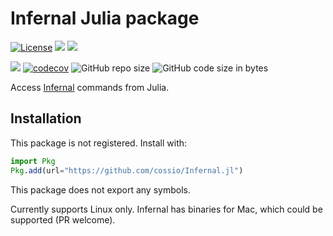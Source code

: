 # Infernal Julia package

[![License](https://img.shields.io/badge/license-MIT-green.svg)](https://github.com/cossio/Infernal.jl/blob/master/LICENSE.md)
[![](https://img.shields.io/badge/docs-stable-blue.svg)](https://cossio.github.io/Infernal.jl/stable)
[![](https://img.shields.io/badge/docs-dev-blue.svg)](https://cossio.github.io/Infernal.jl/dev)

![](https://github.com/cossio/Infernal.jl/workflows/CI/badge.svg)
[![codecov](https://codecov.io/gh/cossio/Infernal.jl/branch/master/graph/badge.svg?token=Gt9xc0y1xK)](https://codecov.io/gh/cossio/Infernal.jl)
![GitHub repo size](https://img.shields.io/github/repo-size/cossio/Infernal.jl)
![GitHub code size in bytes](https://img.shields.io/github/languages/code-size/cossio/Infernal.jl)

Access [Infernal](http://eddylab.org/infernal/) commands from Julia.

## Installation

This package is not registered.
Install with:

```julia
import Pkg
Pkg.add(url="https://github.com/cossio/Infernal.jl")
```

This package does not export any symbols.

Currently supports Linux only.
Infernal has binaries for Mac, which could be supported (PR welcome).